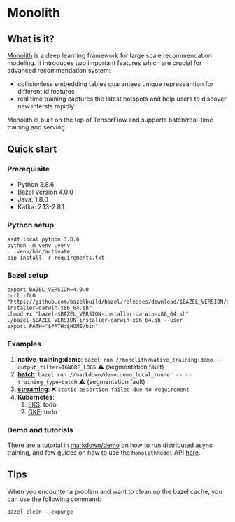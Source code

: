 # Monolith

## What is it?

[Monolith](https://arxiv.org/abs/2209.07663) is a deep learning framework for large scale recommendation modeling. It introduces two important features which are crucial for advanced recommendation system:
* collisionless embedding tables guarantees unique represeantion for different id features
* real time training captures the latest hotspots and help users to discover new intersts rapidly

Monolith is built on the top of TensorFlow and supports batch/real-time training and serving.


## Quick start

### Prerequisite

- Python 3.8.6
- Bazel Version 4.0.0
- Java: 1.8.0
- Kafka: 2.13-2.8.1

### Python setup

```
asdf local python 3.8.6
python -m venv .venv
. .venv/bin/activate
pip install -r requirements.txt
```

### Bazel setup

```
export BAZEL_VERSION=4.0.0
curl -fLO "https://github.com/bazelbuild/bazel/releases/download/$BAZEL_VERSION/bazel-$BAZEL_VERSION-installer-darwin-x86_64.sh"
chmod +x "bazel-$BAZEL_VERSION-installer-darwin-x86_64.sh"
./bazel-$BAZEL_VERSION-installer-darwin-x86_64.sh --user
export PATH="$PATH:$HOME/bin"
```

### Examples

1. **native_training:demo**: `bazel run //monolith/native_training:demo --output_filter=IGNORE_LOGS` ⚠️ (segmentation fault)
1. [**batch**](markdown/demo/Batch.md): `bazel run //markdown/demo:demo_local_runner -- --training_type=batch` ⚠️ (segmentation fault)
1. [**streaming**](markdown/demo/Stream.md): ❌ `static assertion failed due to requirement`
1. **Kubernetes**:
    1. [EKS](markdown/demo/AWS-EKS.md): todo
    1. [GKE](markdown/demo/GCP-GKE.md): todo

### Demo and tutorials

There are a tutorial in [markdown/demo](markdown/demo) on how to run distributed async training, and few guides on how to use the `MonolithModel` API [here](markdown).

## Tips

When you encounter a problem and want to clean up the bazel cache, you can use the following command:

```
bazel clean --expunge
```
